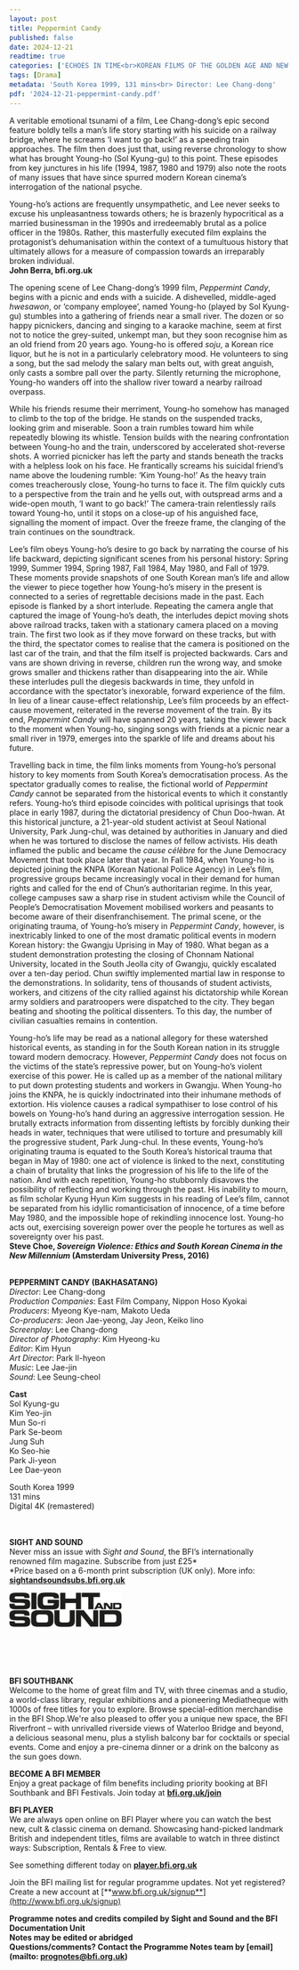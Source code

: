 ```yaml
---
layout: post
title: Peppermint Candy
published: false
date: 2024-12-21
readtime: true
categories: ['ECHOES IN TIME<br>KOREAN FILMS OF THE GOLDEN AGE AND NEW CINEMA']
tags: [Drama]
metadata: 'South Korea 1999, 131 mins<br> Director: Lee Chang-dong'
pdf: '2024-12-21-peppermint-candy.pdf'
---
```


A veritable emotional tsunami of a film, Lee Chang-dong’s epic second feature boldly tells a man’s life story starting with his suicide on a railway bridge, where he screams ‘I want to go back!’ as a speeding train approaches. The film then does just that, using reverse chronology to show what has brought Young-ho (Sol Kyung-gu) to this point. These episodes from key junctures in his life (1994, 1987, 1980 and 1979) also note the roots of many issues that have since spurred modern Korean cinema’s interrogation of the national psyche.

Young-ho’s actions are frequently unsympathetic, and Lee never seeks to excuse his unpleasantness towards others; he is brazenly hypocritical as a married businessman in the 1990s and irredeemably brutal as a police officer in the 1980s. Rather, this masterfully executed film explains the protagonist’s dehumanisation within the context of a tumultuous history that ultimately allows for a measure of compassion towards an irreparably broken individual.  
**John Berra, bfi.org.uk**

The opening scene of Lee Chang-dong’s 1999 film, _Peppermint Candy_, begins with a picnic and ends with a suicide. A dishevelled, middle-aged _hwesawon_, or ‘company employee’, named Young-ho (played by Sol Kyung-gu) stumbles into a gathering of friends near a small river. The dozen or so happy picnickers, dancing and singing to a karaoke machine, seem at first not to notice the grey-suited, unkempt man, but they soon recognise him as an old friend from 20 years ago. Young-ho is offered _soju_, a Korean rice liquor, but he is not in a particularly celebratory mood. He volunteers to sing a song, but the sad melody the salary man belts out, with great anguish, only casts a sombre pall over the party. Silently returning the microphone, Young-ho wanders off into the shallow river toward a nearby railroad overpass.

While his friends resume their merriment, Young-ho somehow has managed to climb to the top of the bridge. He stands on the suspended tracks, looking grim and miserable. Soon a train rumbles toward him while repeatedly blowing its whistle. Tension builds with the nearing confrontation between Young-ho and the train, underscored by accelerated shot-reverse shots. A worried picnicker has left the party and stands beneath the tracks with a helpless look on his face. He frantically screams his suicidal friend’s name above the loudening rumble: ‘Kim Young-ho!’ As the heavy train comes treacherously close, Young-ho turns to face it. The film quickly cuts to a perspective from the train and he yells out, with outspread arms and a wide-open mouth, ‘I want to go back!’ The camera-train relentlessly rails toward Young-ho, until it stops on a close-up of his anguished face, signalling the moment of impact. Over the freeze frame, the clanging of the train continues on the soundtrack.

Lee’s film obeys Young-ho’s desire to go back by narrating the course of his life backward, depicting significant scenes from his personal history: Spring 1999, Summer 1994, Spring 1987, Fall 1984, May 1980, and Fall of 1979. These moments provide snapshots of one South Korean man’s life and allow the viewer to piece together how Young-ho’s misery in the present is connected to a series of regrettable decisions made in the past. Each episode is flanked by a short interlude. Repeating the camera angle that captured the image of Young-ho’s death, the interludes depict moving shots above railroad tracks, taken with a stationary camera placed on a moving train. The first two look as if they move forward on these tracks, but with the third, the spectator comes to realise that the camera is positioned on the last car of the train, and that the film itself is projected backwards. Cars and vans are shown driving in reverse, children run the wrong way, and smoke grows smaller and thickens rather than disappearing into the air. While these interludes pull the diegesis backwards in time, they unfold in accordance with the spectator’s inexorable, forward experience of the film. In lieu of a linear cause-effect relationship, Lee’s film proceeds by an effect-cause movement, reiterated in the reverse movement of the train. By its end, _Peppermint Candy_ will have spanned 20 years, taking the viewer back to the moment when Young-ho, singing songs with friends at a picnic near a small river in 1979, emerges into the sparkle of life and dreams about his future.

Travelling back in time, the film links moments from Young-ho’s personal history to key moments from South Korea’s democratisation process. As the spectator gradually comes to realise, the fictional world of _Peppermint Candy_ cannot be separated from the historical events to which it constantly refers. Young-ho’s third episode coincides with political uprisings that took place in early 1987, during the dictatorial presidency of Chun Doo-hwan. At this historical juncture, a 21-year-old student activist at Seoul National University, Park Jung-chul, was detained by authorities in January and died when he was tortured to disclose the names of fellow activists. His death inflamed the public and became the _cause célèbre_ for the June Democracy Movement that took place later that year. In Fall 1984, when Young-ho is depicted joining the KNPA (Korean National Police Agency) in Lee’s film, progressive groups became increasingly vocal in their demand for human rights and called for the end of Chun’s authoritarian regime. In this year, college campuses saw a sharp rise in student activism while the Council of People’s Democratisation Movement mobilised workers and peasants to become aware of their disenfranchisement. The primal scene, or the originating trauma, of Young-ho’s misery in _Peppermint Candy_, however, is inextricably linked to one of the most dramatic political events in modern Korean history: the Gwangju Uprising in May of 1980. What began as a student demonstration protesting the closing of Chonnam National University, located in the South Jeolla city of Gwangju, quickly escalated over a ten-day period. Chun swiftly implemented martial law in response to the demonstrations. In solidarity, tens of thousands of student activists, workers, and citizens of the city rallied against his dictatorship while Korean army soldiers and paratroopers were dispatched to the city. They began beating and shooting the political dissenters. To this day, the number of civilian casualties remains in contention.

Young-ho’s life may be read as a national allegory for these watershed historical events, as standing in for the South Korean nation in its struggle toward modern democracy. However, _Peppermint Candy_ does not focus on the victims of the state’s repressive power, but on Young-ho’s violent exercise of this power. He is called up as a member of the national military to put down protesting students and workers in Gwangju. When Young-ho joins the KNPA, he is quickly indoctrinated into their inhumane methods of extortion. His violence causes a radical sympathiser to lose control of his bowels on Young-ho’s hand during an aggressive interrogation session. He brutally extracts information from dissenting leftists by forcibly dunking their heads in water, techniques that were utilised to torture and presumably kill the progressive student, Park Jung-chul. In these events, Young-ho’s originating trauma is equated to the South Korea’s historical trauma that began in May of 1980: one act of violence is linked to the next, constituting a chain of brutality that links the progression of his life to the life of the nation. And with each repetition, Young-ho stubbornly disavows the possibility of reflecting and working through the past. His inability to mourn, as film scholar Kyung Hyun Kim suggests in his reading of Lee’s film, cannot be separated from his idyllic romanticisation of innocence, of a time before May 1980, and the impossible hope of rekindling innocence lost. Young-ho acts out, exercising sovereign power over the people he tortures as well as sovereignty over his past.  
**Steve Choe, _Sovereign Violence: Ethics and South Korean Cinema in the New Millennium_ (Amsterdam University Press, 2016)**
<br><br>

**PEPPERMINT CANDY (BAKHASATANG)**  
_Director_: Lee Chang-dong  
_Production Companies_: East Film Company, Nippon Hoso Kyokai  
_Producers_: Myeong Kye-nam, Makoto Ueda  
_Co-producers_: Jeon Jae-yeong, Jay Jeon,  Keiko Iino  
_Screenplay_: Lee Chang-dong  
_Director of Photography_: Kim Hyeong-ku  
_Editor_: Kim Hyun  
_Art Director_: Park Il-hyeon  
_Music_: Lee Jae-jin  
_Sound_: Lee Seung-cheol

**Cast**  
Sol Kyung-gu  
Kim Yeo-jin  
Mun So-ri<br>
Park Se-beom<br>
Jung Suh<br>
Ko Seo-hie<br>
Park Ji-yeon<br>
Lee Dae-yeon<br>

South Korea 1999<br>
131 mins<br>
Digital 4K (remastered)<br>
<br><br>

**SIGHT AND SOUND**<br>
Never miss an issue with _Sight and Sound_, the BFI’s internationally renowned film magazine. Subscribe from just £25*<br>
*Price based on a 6-month print subscription (UK only). More info: [**sightandsoundsubs.bfi.org.uk**](https://sightandsoundsubs.bfi.org.uk/subscribe)

<img style="float: left;" src="/img/sight-and-sound.jpg" width="40%" height="40%"><br><br><br><br><br><br><br><br>

**BFI SOUTHBANK**  
Welcome to the home of great film and TV, with three cinemas and a studio, a world-class library, regular exhibitions and a pioneering Mediatheque with 1000s of free titles for you to explore. Browse special-edition merchandise in the BFI Shop.We&#39;re also pleased to offer you a unique new space, the BFI Riverfront – with unrivalled riverside views of Waterloo Bridge and beyond, a delicious seasonal menu, plus a stylish balcony bar for cocktails or special events. Come and enjoy a pre-cinema dinner or a drink on the balcony as the sun goes down.  

**BECOME A BFI MEMBER**  
Enjoy a great package of film benefits including priority booking at BFI Southbank and BFI Festivals. Join today at [**bfi.org.uk/join**](http://www.bfi.org.uk/join)  

**BFI PLAYER**  
 We are always open online on BFI Player where you can watch the best new, cult &amp; classic cinema on demand. Showcasing hand-picked landmark British and independent titles, films are available to watch in three distinct ways: Subscription, Rentals &amp; Free to view.  

See something different today on [**player.bfi.org.uk**](https://player.bfi.org.uk)  

Join the BFI mailing list for regular programme updates. Not yet registered? Create a new account at [**www.bfi.org.uk/signup**](http://www.bfi.org.uk/signup)

**Programme notes and credits compiled by Sight and Sound and the BFI Documentation Unit  
Notes may be edited or abridged  
Questions/comments? Contact the Programme Notes team by [email](mailto: prognotes@bfi.org.uk)**

<!--stackedit_data:
eyJoaXN0b3J5IjpbLTE3NDM3ODE0ODBdfQ==
-->
